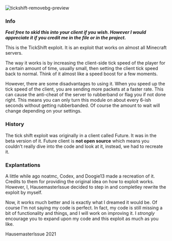 ![tickshift-removebg-preview](https://user-images.githubusercontent.com/90464553/139759998-34a1631b-c219-44a7-a765-0d742931ac11.png)

### Info

 **_Feel free to skid this into your client if you wish. However I would appreciate it if you credit me in the file or in the project._**

This is the TickShift exploit. It is an exploit that works on almost all Minecraft servers.

The way it works is by increasing the client-side tick speed of the player for a certain amount of time, usually small, then setting the client tick speed back to normal. Think of it almost like a speed boost for a few moments.

However, there are some disadvantages to using it. When you speed up the tick speed of the client, you are sending more packets at a faster rate. This can cause the anti-cheat of the server to rubberband or flag you if not done right. This means you can only turn this module on about every 6-ish seconds without getting rubberbanded. Of course the amount to wait will change depending on your settings.

### History

The tick shift exploit was originally in a client called Future. It was in the beta version of it. Future client is **not open source** which means you couldn't really dive into the code and look at it, instead, we had to recreate it.

### Explantations

A little while ago noatmc, Codex, and Doogie13 made a recreation of it. Credits to them for providing the original idea on how to exploit works. However, I, HausemasterIssue decided to step in and completley rewrite the exploit by myself.

Now, it works much better and is exactly what I dreamed it would be. Of course I'm not saying my code is perfect. In fact, my code is still missing a bit of functionality and things, and I will work on improving it. I _strongly_ encourage you to expand upon my code and this exploit as much as you like.

HausemasterIssue 2021


